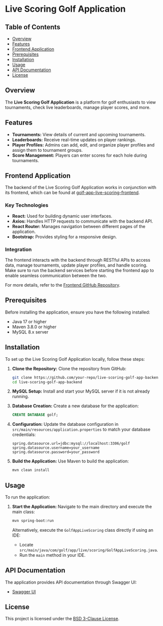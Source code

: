 # Live Scoring Golf Application

## Table of Contents
- [Overview](#overview)
- [Features](#features)
- [Frontend Application](#frontend-application)
- [Prerequisites](#prerequisites)
- [Installation](#installation)
- [Usage](#usage)
- [API Documentation](#api-documentation)
- [License](#license)

## Overview
The **Live Scoring Golf Application** is a platform for golf enthusiasts to view tournaments, check live leaderboards, manage player scores, and more.

## Features
- **Tournaments:** View details of current and upcoming tournaments.
- **Leaderboards:** Receive real-time updates on player rankings.
- **Player Profiles:** Admins can add, edit, and organize player profiles and assign them to tournament groups.
- **Score Management:** Players can enter scores for each hole during tournaments.

## Frontend Application
The backend of the Live Scoring Golf Application works in conjunction with its frontend, which can be found at [golf-app-live-scoring-frontend](https://github.com/PolinaTolkachova/golf-app-live-scoring-frontend).

### Key Technologies
- **React:** Used for building dynamic user interfaces.
- **Axios:** Handles HTTP requests to communicate with the backend API.
- **React Router:** Manages navigation between different pages of the application.
- **Bootstrap:** Provides styling for a responsive design.

### Integration
The frontend interacts with the backend through RESTful APIs to access data, manage tournaments, update player profiles, and handle scoring. Make sure to run the backend services before starting the frontend app to enable seamless communication between the two.

For more details, refer to the [Frontend GitHub Repository](https://github.com/PolinaTolkachova/golf-app-live-scoring-frontend).

## Prerequisites
Before installing the application, ensure you have the following installed:
- Java 17 or higher
- Maven 3.8.0 or higher
- MySQL 8.x server

## Installation
To set up the Live Scoring Golf Application locally, follow these steps:

1. **Clone the Repository:** Clone the repository from GitHub:
   ```bash
   git clone https://github.com/your-repo/live-scoring-golf-app-backend.git
   cd live-scoring-golf-app-backend
   ```

2. **MySQL Setup:** Install and start your MySQL server if it is not already running.

3. **Database Creation:** Create a new database for the application:
   ```sql
   CREATE DATABASE golf;
   ```

4. **Configuration:** Update the database configuration in `src/main/resources/application.properties` to match your database credentials:
   ```properties
   spring.datasource.url=jdbc:mysql://localhost:3306/golf
   spring.datasource.username=your_username
   spring.datasource.password=your_password
   ```

5. **Build the Application:** Use Maven to build the application:
   ```bash
   mvn clean install
   ```

## Usage
To run the application:

1. **Start the Application:** Navigate to the main directory and execute the main class:
   ```bash
   mvn spring-boot:run
   ```

   Alternatively, execute the `GolfAppLiveScoring` class directly if using an IDE:
    - Locate `src/main/java/com/golf/app/live/scoring/GolfAppLiveScoring.java`.
    - Run the `main` method in your IDE.

## API Documentation
The application provides API documentation through Swagger UI:
- [Swagger UI](http://localhost:8082/swagger-ui/index.html)

## License
This project is licensed under the [BSD 3-Clause License](LICENSE).